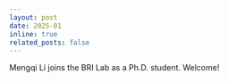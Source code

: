 ```yaml
---
layout: post
date: 2025-01
inline: true
related_posts: false
---
```



Mengqi Li joins the BRI Lab as a Ph.D. student. Welcome!

